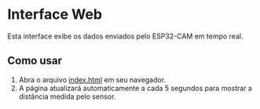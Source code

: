# Interface Web

Esta interface exibe os dados enviados pelo ESP32-CAM em tempo real.

## Como usar
1. Abra o arquivo [index.html](index.html) em seu navegador.
2. A página atualizará automaticamente a cada 5 segundos para mostrar a distância medida pelo sensor.
